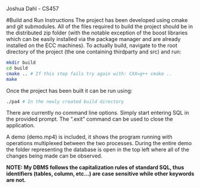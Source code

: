 Joshua Dahl - CS457

#Build and Run Instructions
The project has been developed using cmake and git submodules. All of the files required to build the project should be in the distributed zip folder (with the notable exception of the boost libraries which can be easily installed via the package manager and are already installed on the ECC machines).
To actually build, navigate to the root directory of the project (the one containing thirdparty and src) and run:

```bash
mkdir build
cd build
cmake .. # If this step fails try again with: CXX=g++ cmake ..
make
```

Once the project has been built it can be run using:

```bash
./pa4 # In the newly created build directory
```
There are currently no command line options. Simply start entering SQL in the provided
prompt.
The “.exit” command can be used to close the application.

A demo (demo.mp4) is included, it shows the program running with operations multiplexed between the two processes. During the entire demo the folder representing the database is open in the top left where all of the changes being made can be observed.

**NOTE: My DBMS follows the capitalization rules of standard SQL, thus identifiers (tables, column, etc…) are case sensitive while other keywords are not.**